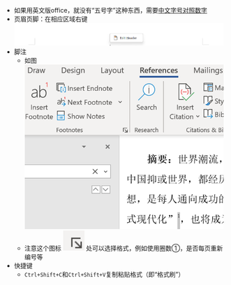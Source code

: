 - 如果用英文版office，就没有“五号字”这种东西，需要[中文字号对照数字](https://www.jianshu.com/p/e8d263efe7f7)
- 页眉页脚：在相应区域右键![](header.png)
- 脚注
  - 如图 ![](footnote.png)
  - 注意这个图标 ![](footnote-icon.png) 处可以选择格式，例如使用圈数①，是否每页重新编号等
- 快捷键
  - `Ctrl+Shift+C`和`Ctrl+Shift+V`复制粘贴格式（即“格式刷”）